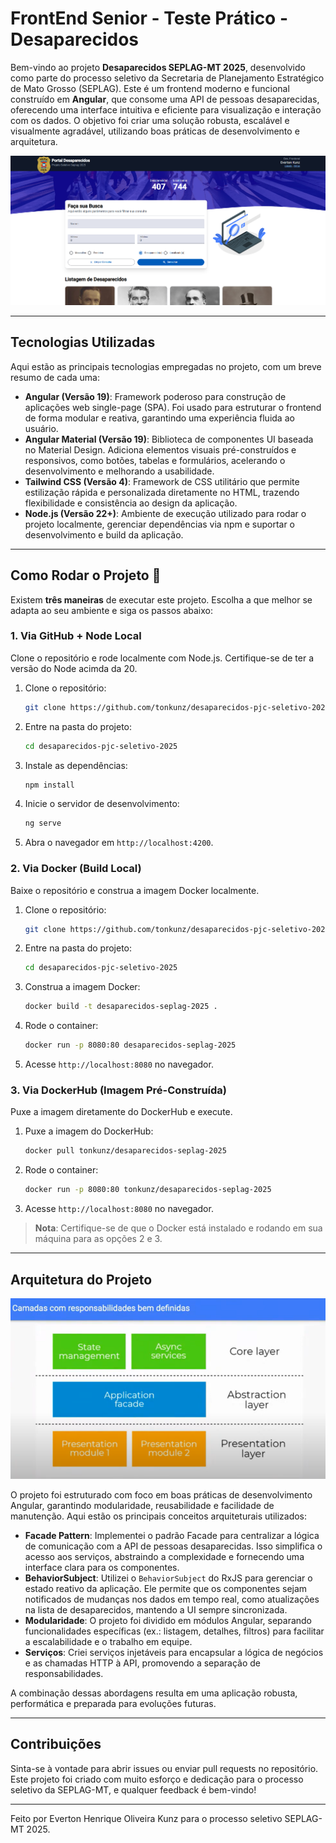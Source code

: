 # FrontEnd Senior - Teste Prático - Desaparecidos



Bem-vindo ao projeto **Desaparecidos SEPLAG-MT 2025**, desenvolvido como parte do processo seletivo da Secretaria de Planejamento Estratégico de Mato Grosso (SEPLAG). Este é um frontend moderno e funcional construído em **Angular**, que consome uma API de pessoas desaparecidas, oferecendo uma interface intuitiva e eficiente para visualização e interação com os dados. O objetivo foi criar uma solução robusta, escalável e visualmente agradável, utilizando boas práticas de desenvolvimento e arquitetura.

![Tela Inicial do Projeto](./screenshots/app-screen.png)

---

## Tecnologias Utilizadas

Aqui estão as principais tecnologias empregadas no projeto, com um breve resumo de cada uma:

- **Angular (Versão 19)**: Framework poderoso para construção de aplicações web single-page (SPA). Foi usado para estruturar o frontend de forma modular e reativa, garantindo uma experiência fluida ao usuário.
- **Angular Material (Versão 19)**: Biblioteca de componentes UI baseada no Material Design. Adiciona elementos visuais pré-construídos e responsivos, como botões, tabelas e formulários, acelerando o desenvolvimento e melhorando a usabilidade.
- **Tailwind CSS (Versão 4)**: Framework de CSS utilitário que permite estilização rápida e personalizada diretamente no HTML, trazendo flexibilidade e consistência ao design da aplicação.
- **Node.js (Versão 22+)**: Ambiente de execução utilizado para rodar o projeto localmente, gerenciar dependências via npm e suportar o desenvolvimento e build da aplicação.

---

## Como Rodar o Projeto 🚀

Existem **três maneiras** de executar este projeto. Escolha a que melhor se adapta ao seu ambiente e siga os passos abaixo:

### 1. Via GitHub + Node Local
Clone o repositório e rode localmente com Node.js. Certifique-se de ter a versão do Node acimda da 20.

1. Clone o repositório:
   ```bash
   git clone https://github.com/tonkunz/desaparecidos-pjc-seletivo-2025.git
   ```
2. Entre na pasta do projeto:
   ```bash
   cd desaparecidos-pjc-seletivo-2025
   ```
3. Instale as dependências:
   ```bash
   npm install
   ```
4. Inicie o servidor de desenvolvimento:
   ```bash
   ng serve
   ```
5. Abra o navegador em `http://localhost:4200`.

### 2. Via Docker (Build Local)
Baixe o repositório e construa a imagem Docker localmente.

1. Clone o repositório:
   ```bash
   git clone https://github.com/tonkunz/desaparecidos-pjc-seletivo-2025.git
   ```
2. Entre na pasta do projeto:
   ```bash
   cd desaparecidos-pjc-seletivo-2025
   ```
3. Construa a imagem Docker:
   ```bash
   docker build -t desaparecidos-seplag-2025 .
   ```
4. Rode o container:
   ```bash
   docker run -p 8080:80 desaparecidos-seplag-2025
   ```
5. Acesse `http://localhost:8080` no navegador.

### 3. Via DockerHub (Imagem Pré-Construída)
Puxe a imagem diretamente do DockerHub e execute.

1. Puxe a imagem do DockerHub:
   ```bash
   docker pull tonkunz/desaparecidos-seplag-2025
   ```
2. Rode o container:
   ```bash
   docker run -p 8080:80 tonkunz/desaparecidos-seplag-2025
   ```
3. Acesse `http://localhost:8080` no navegador.

> **Nota**: Certifique-se de que o Docker está instalado e rodando em sua máquina para as opções 2 e 3.

---

## Arquitetura do Projeto

![Tela Inicial do Projeto](./screenshots/facade-screen.png)

O projeto foi estruturado com foco em boas práticas de desenvolvimento Angular, garantindo modularidade, reusabilidade e facilidade de manutenção. Aqui estão os principais conceitos arquiteturais utilizados:

- **Facade Pattern**: Implementei o padrão Facade para centralizar a lógica de comunicação com a API de pessoas desaparecidas. Isso simplifica o acesso aos serviços, abstraindo a complexidade e fornecendo uma interface clara para os componentes.
- **BehaviorSubject**: Utilizei o `BehaviorSubject` do RxJS para gerenciar o estado reativo da aplicação. Ele permite que os componentes sejam notificados de mudanças nos dados em tempo real, como atualizações na lista de desaparecidos, mantendo a UI sempre sincronizada.
- **Modularidade**: O projeto foi dividido em módulos Angular, separando funcionalidades específicas (ex.: listagem, detalhes, filtros) para facilitar a escalabilidade e o trabalho em equipe.
- **Serviços**: Criei serviços injetáveis para encapsular a lógica de negócios e as chamadas HTTP à API, promovendo a separação de responsabilidades.

A combinação dessas abordagens resulta em uma aplicação robusta, performática e preparada para evoluções futuras.

---

## Contribuições

Sinta-se à vontade para abrir issues ou enviar pull requests no repositório. Este projeto foi criado com muito esforço e dedicação para o processo seletivo da SEPLAG-MT, e qualquer feedback é bem-vindo!

---

Feito por Everton Henrique Oliveira Kunz para o processo seletivo SEPLAG-MT 2025.
